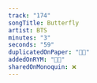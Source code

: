 ```yaml
---
track: "174"
songTitle: Butterfly
artist: BTS
minutes: "3"
seconds: "59"
duplicatedOnPaper: "👍🏻"
addedOnRYM: "👍🏻"
sharedOnMonoquin: ❌
---
```

